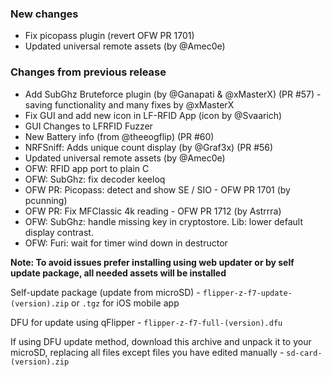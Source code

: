 ### New changes
* Fix picopass plugin (revert OFW PR 1701)
* Updated universal remote assets (by @Amec0e)
### Changes from previous release
* Add SubGhz Bruteforce plugin (by @Ganapati & @xMasterX) (PR #57) - saving functionality and many fixes by @xMasterX
* Fix GUI and add new icon in LF-RFID App (icon by @Svaarich)
* GUI Changes to LFRFID Fuzzer
* New Battery info (from @theeogflip) (PR #60)
* NRFSniff: Adds unique count display (by @Graf3x) (PR #56)
* Updated universal remote assets (by @Amec0e)
* OFW: RFID app port to plain C
* OFW: SubGhz: fix decoder keeloq
* OFW PR: Picopass: detect and show SE / SIO - OFW PR 1701 (by pcunning)
* OFW PR: Fix MFClassic 4k reading - OFW PR 1712 (by Astrrra)
* OFW: SubGhz: handle missing key in cryptostore. Lib: lower default display contrast.
* OFW: Furi: wait for timer wind down in destructor 

**Note: To avoid issues prefer installing using web updater or by self update package, all needed assets will be installed**

Self-update package (update from microSD) - `flipper-z-f7-update-(version).zip` or `.tgz` for iOS mobile app

DFU for update using qFlipper - `flipper-z-f7-full-(version).dfu`

If using DFU update method, download this archive and unpack it to your microSD, replacing all files except files you have edited manually -
`sd-card-(version).zip`

